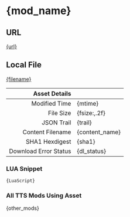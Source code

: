 # {mod_name}

## URL
[{url}]({url})


## Local File
[{filename}]({uri_short})


| Asset Details | |
|------------------------------:|:--------------------------|
| Modified Time                 | {mtime}                   |
| File Size                     | {fsize:,.2f}              |
| JSON Trail                    | {trail}                   |
| Content Filename              | {content_name}            |
| SHA1 Hexdigest                | {sha1}                    |
| Download Error Status         | {dl_status}               |


### LUA Snippet
```
{LuaScript}
```


### All TTS Mods Using Asset
{other_mods}
